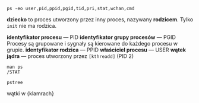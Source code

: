     ps -eo user,pid,ppid,pgid,tid,pri,stat,wchan,cmd

**dziecko** to proces utworzony przez inny proces, nazywany **rodzicem**.
Tylko `init` nie ma rodzica.


**identyfikator procesu** — PID
**identyfikator grupy procesów** — PGID
Procesy są grupowane i sygnały są kierowane do każdego procesu w grupie.
**identyfikator rodzica** — PPID
**właściciel procesu** — USER
**wątek jądra** — proces utworzony przez `[kthreadd]` (PID 2)

    man ps
    /STAT

    pstree
wątki w {klamrach}


